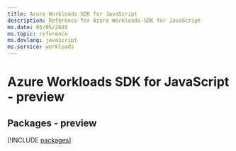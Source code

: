 ```yaml
---
title: Azure Workloads SDK for JavaScript
description: Reference for Azure Workloads SDK for JavaScript
ms.date: 05/05/2025
ms.topic: reference
ms.devlang: javascript
ms.service: workloads
---
```

# Azure Workloads SDK for JavaScript - preview
## Packages - preview
[!INCLUDE [packages](workloads-index.md)]